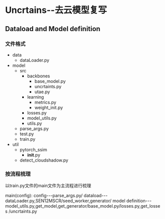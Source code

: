 # Uncrtains--去云模型复写

## Dataload and Model definition

### 文件格式
- data
  - dataLoader.py
- model
  - src
    - backbones
      - base_model.py
      - uncrtaints.py
      - utae.py
    - learning
      - metrics.py
      - weight_init.py
    - losses.py
    - model_utils.py
    - utils.py
  - parse_args.py
  - test.py
  - train.py
- util
  - pytorch_ssim
    - __init__.py
  - detect_cloudshadow.py
 
### 按流程梳理
  以train.py文件的main文件为主流程进行梳理

main(config):
  config---parse_args.py/
  dataload---dataLoader.py,SEN12MSCR/seed_worker,generator/
  model definition---model_utils.py,get_model,get_generator/base_model.py/losses.py,get_losses
                                                          /uncrtaints.py
                                                          
